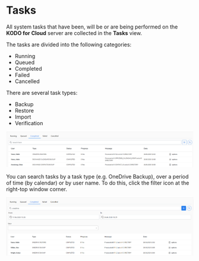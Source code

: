 # Tasks

All system tasks that have been, will be or are being performed on the **KODO for Cloud** server are collected in the **Tasks** view. 

The tasks are divided into the following categories:

* Running
* Queued
* Completed
* Failed
* Cancelled

There are several task types:

* Backup
* Restore
* Import
* Verification

![](../.gitbook/assets/kodo-cloud-administration-tasks01.png)

You can search tasks by a task type \(e.g. OneDrive Backup\), over a period of time \(by calendar\) or by user name. To do this, click the filter icon at the right-top window corner.

![](../.gitbook/assets/kodo-cloud-administration-tasks02.png)



